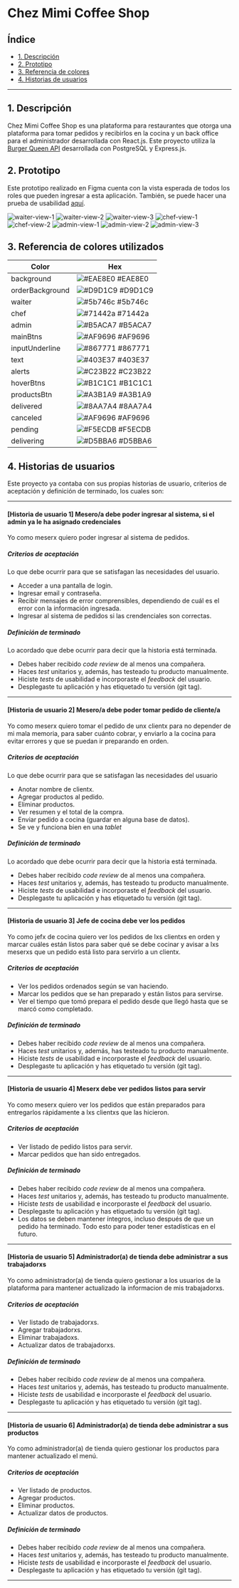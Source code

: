 # Chez Mimi Coffee Shop

## Índice

* [1. Descripción](#1-descripción)
* [2. Prototipo](#2-prototipo)
* [3. Referencia de colores](#3-referencias-de-colores)
* [4. Historias de usuarios](#4-historias-de-usuarios)

***

## 1. Descripción

Chez Mimi Coffee Shop es una plataforma para restaurantes que otorga una plataforma para tomar pedidos y recibirlos en la cocina y un back office para el administrador desarrollada con React.js.
Este proyecto utiliza la [Burger Queen API](https://github.com/filletournesols/Burger-queen-api) desarrollada con PostgreSQL y Express.js.

## 2. Prototipo

Este prototipo realizado en Figma cuenta con la vista esperada de todos los roles que pueden ingresar a esta aplicación.
También, se puede hacer una prueba de usabilidad [aquí](https://www.figma.com/proto/EJ304LCLXMduJ4krHDJvGZ/ChezMimi?node-id=10-1084&scaling=scale-down&page-id=0%3A1&starting-point-node-id=10%3A1084&show-proto-sidebar=1).

![waiter-view-1](./assets/WaiterView1.png)
![waiter-view-2](./assets/WaiterView2.png)
![waiter-view-3](./assets/WaiterView3.png)
![chef-view-1](./assets/ChefView1.png)
![chef-view-2](./assets/ChefView2.png)
![admin-view-1](./assets/AdminView1.png)
![admin-view-2](./assets/AdminView2.png)
![admin-view-3](./assets/AdminView3.png)

## 3. Referencia de colores utilizados

| Color             | Hex                                                                |
| ----------------- | ------------------------------------------------------------------ |
| background | ![#EAE8E0](https://via.placeholder.com/10/EAE8E0?text=+) #EAE8E0 |
| orderBackground | ![#D9D1C9](https://via.placeholder.com/10/D9D1C9?text=+) #D9D1C9 |
| waiter | ![#5b746c](https://via.placeholder.com/10/5b746c?text=+) #5b746c |
| chef | ![#71442a](https://via.placeholder.com/10/71442a?text=+) #71442a |
| admin | ![#B5ACA7](https://via.placeholder.com/10/B5ACA7?text=+) #B5ACA7 |
| mainBtns | ![#AF9696](https://via.placeholder.com/10/AF9696?text=+) #AF9696 |
| inputUnderline | ![#867771](https://via.placeholder.com/10/867771?text=+) #867771 |
| text | ![#403E37](https://via.placeholder.com/10/403E37?text=+) #403E37 |
| alerts | ![#C23B22](https://via.placeholder.com/10/C23B22?text=+) #C23B22 |
| hoverBtns | ![#B1C1C1](https://via.placeholder.com/10/B1C1C1?text=+) #B1C1C1 |
| productsBtn | ![#A3B1A9](https://via.placeholder.com/10/A3B1A9?text=+) #A3B1A9 |
| delivered | ![#8AA7A4](https://via.placeholder.com/10/8AA7A4?text=+) #8AA7A4 |
| canceled | ![#AF9696](https://via.placeholder.com/10/AF9696?text=+) #AF9696 |
| pending | ![#F5ECDB](https://via.placeholder.com/10/F5ECDB?text=+) #F5ECDB |
| delivering | ![#D5BBA6](https://via.placeholder.com/10/D5BBA6?text=+) #D5BBA6 |

## 4. Historias de usuarios

Este proyecto ya contaba con sus propias historias de usuario, criterios de aceptación y definición de terminado, los cuales son:

***

#### [Historia de usuario 1] Mesero/a debe poder ingresar al sistema, si el admin ya le ha asignado credenciales

Yo como meserx quiero poder ingresar al sistema de pedidos.

##### Criterios de aceptación

Lo que debe ocurrir para que se satisfagan las necesidades del usuario.

* Acceder a una pantalla de login.
* Ingresar email y contraseña.
* Recibir mensajes de error comprensibles, dependiendo de cuál es el error
  con la información ingresada.
* Ingresar al sistema de pedidos si las crendenciales son correctas.

##### Definición de terminado

Lo acordado que debe ocurrir para decir que la historia está terminada.

* Debes haber recibido _code review_ de al menos una compañera.
* Haces _test_ unitarios y, además, has testeado tu producto manualmente.
* Hiciste _tests_ de usabilidad e incorporaste el _feedback_ del usuario.
* Desplegaste tu aplicación y has etiquetado tu versión (git tag).

***

#### [Historia de usuario 2] Mesero/a debe poder tomar pedido de cliente/a

Yo como meserx quiero tomar el pedido de unx clientx para no depender de mi mala
memoria, para saber cuánto cobrar, y enviarlo a la cocina para evitar errores y
que se puedan ir preparando en orden.

##### Criterios de aceptación

Lo que debe ocurrir para que se satisfagan las necesidades del usuario

* Anotar nombre de clientx.
* Agregar productos al pedido.
* Eliminar productos.
* Ver resumen y el total de la compra.
* Enviar pedido a cocina (guardar en alguna base de datos).
* Se ve y funciona bien en una _tablet_

##### Definición de terminado

Lo acordado que debe ocurrir para decir que la historia está terminada.

* Debes haber recibido _code review_ de al menos una compañera.
* Haces _test_ unitarios y, además, has testeado tu producto manualmente.
* Hiciste _tests_ de usabilidad e incorporaste el _feedback_ del usuario.
* Desplegaste tu aplicación y has etiquetado tu versión (git tag).

***

#### [Historia de usuario 3] Jefe de cocina debe ver los pedidos

Yo como jefx de cocina quiero ver los pedidos de lxs clientxs en orden y
marcar cuáles están listos para saber qué se debe cocinar y avisar a lxs meserxs
que un pedido está listo para servirlo a un clientx.

##### Criterios de aceptación

* Ver los pedidos ordenados según se van haciendo.
* Marcar los pedidos que se han preparado y están listos para servirse.
* Ver el tiempo que tomó prepara el pedido desde que llegó hasta que se
  marcó como completado.

##### Definición de terminado

* Debes haber recibido _code review_ de al menos una compañera.
* Haces _test_ unitarios y, además, has testeado tu producto manualmente.
* Hiciste _tests_ de usabilidad e incorporaste el _feedback_ del usuario.
* Desplegaste tu aplicación y has etiquetado tu versión (git tag).

***

#### [Historia de usuario 4] Meserx debe ver pedidos listos para servir

Yo como meserx quiero ver los pedidos que están preparados para entregarlos
rápidamente a lxs clientxs que las hicieron.

##### Criterios de aceptación

* Ver listado de pedido listos para servir.
* Marcar pedidos que han sido entregados.

##### Definición de terminado

* Debes haber recibido _code review_ de al menos una compañera.
* Haces _test_ unitarios y, además, has testeado tu producto manualmente.
* Hiciste _tests_ de usabilidad e incorporaste el _feedback_ del usuario.
* Desplegaste tu aplicación y has etiquetado tu versión (git tag).
* Los datos se deben mantener íntegros, incluso después de que un pedido ha
  terminado. Todo esto para poder tener estadísticas en el futuro.

***

#### [Historia de usuario 5] Administrador(a) de tienda debe administrar a sus trabajadorxs

Yo como administrador(a) de tienda quiero gestionar a los usuarios de
la plataforma para mantener actualizado la informacion de mis trabajadorxs.

##### Criterios de aceptación

* Ver listado de trabajadorxs.
* Agregar trabajadorxs.
* Eliminar trabajadoxs.
* Actualizar datos de trabajadorxs.

##### Definición de terminado

* Debes haber recibido _code review_ de al menos una compañera.
* Haces _test_ unitarios y, además, has testeado tu producto manualmente.
* Hiciste _tests_ de usabilidad e incorporaste el _feedback_ del usuario.
* Desplegaste tu aplicación y has etiquetado tu versión (git tag).

***

#### [Historia de usuario 6] Administrador(a) de tienda debe administrar a sus productos

Yo como administrador(a) de tienda quiero gestionar los productos
para mantener actualizado el menú.

##### Criterios de aceptación

* Ver listado de productos.
* Agregar productos.
* Eliminar productos.
* Actualizar datos de productos.

##### Definición de terminado

* Debes haber recibido _code review_ de al menos una compañera.
* Haces _test_ unitarios y, además, has testeado tu producto manualmente.
* Hiciste _tests_ de usabilidad e incorporaste el _feedback_ del usuario.
* Desplegaste tu aplicación y has etiquetado tu versión (git tag).

***
